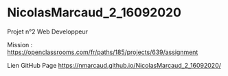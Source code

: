 # NicolasMarcaud_2_16092020
Projet n°2 Web Developpeur


Mission :
https://openclassrooms.com/fr/paths/185/projects/639/assignment


Lien GitHub Page
https://nmarcaud.github.io/NicolasMarcaud_2_16092020/